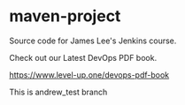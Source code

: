 # maven-project
Source code for James Lee's Jenkins course.

Check out our Latest DevOps PDF book.

https://www.level-up.one/devops-pdf-book

This is andrew_test branch 
